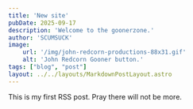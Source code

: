 ```yaml
---
title: 'New site'
pubDate: 2025-09-17
description: 'Welcome to the goonerzone.'
author: 'SCUMSUCK'
image:
    url: '/img/john-redcorn-productions-88x31.gif'
    alt: 'John Redcorn Gooner button.'
tags: ["blog", "post"]
layout: ../../layouts/MarkdownPostLayout.astro
---
```

This is my first RSS post.  Pray there will not be more.
